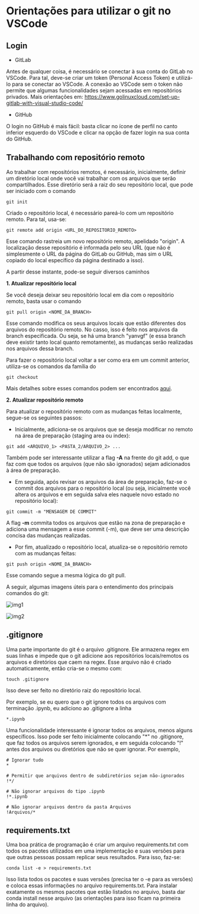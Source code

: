 # Orientações para utilizar o git no VSCode

## Login

- GitLab

Antes de qualquer coisa, é necessário se conectar à sua conta do GitLab no VSCode. Para tal, deve-se criar um token (Personal Access Token) e utilizá-lo para se conectar ao VSCode. A conexão ao VSCode sem o token não permite que algumas funcionalidades sejam acessadas em repositórios privados. Mais orientações em: https://www.golinuxcloud.com/set-up-gitlab-with-visual-studio-code/

- GitHub

O login no GitHub é mais fácil: basta clicar no ícone de perfil no canto inferior esquerdo do VSCode e clicar na opção de fazer login na sua conta do GitHub.

## Trabalhando com repositório remoto

Ao trabalhar com repositórios remotos, é necessário, inicialmente, definir um diretório local onde você vai trabalhar com os arquivos que serão compartilhados. Esse diretório será a raiz do seu repositório local, que pode ser iniciado com o comando
```
git init
```

Criado o repositório local, é necessário pareá-lo com um repositório remoto. Para tal, usa-se:
```
git remote add origin <URL_DO_REPOSITORIO_REMOTO>
```
Esse comando rastreia um novo repositório remoto, apelidado "origin". A localização desse repositório é informada pelo seu URL (que não é simplesmente o URL da página do GitLab ou GitHub, mas sim o URL copiado do local específico da página destinado a isso).

A partir desse instante, pode-se seguir diversos caminhos

**1. Atualizar repositório local**

Se você deseja deixar seu repositório local em dia com o repositório remoto, basta usar o comando
```
git pull origin <NOME_DA_BRANCH>
```
Esse comando modifica os seus arquivos locais que estão diferentes dos arquivos do repositório remoto. No casso, isso é feito nos arquivos da branch especificada. Ou seja, se há uma branch "yanvgf" (e essa branch deve existir tanto local quanto remotamente), as mudanças serão realizadas nos arquivos dessa branch.

Para fazer o repositório local voltar a ser como era em um commit anterior, utiliza-se os comandos da família do
```
git checkout
```
Mais detalhes sobre esses comandos podem ser encontrados [aqui](https://git-scm.com/docs/git-checkout).

**2. Atualizar repositório remoto**

Para atualizar o repositório remoto com as mudanças feitas localmente, segue-se os seguintes passos:

- Inicialmente, adiciona-se os arquivos que se deseja modificar no remoto na área de preparação (staging area ou index):
```
git add <ARQUIVO_1> <PASTA_2/ARQUIVO_2> ...
```
Também pode ser interessante utilizar a flag **-A** na frente do git add, o que faz com que todos os arquivos (que não são ignorados) sejam adicionados à área de preparação.

- Em seguida, após revisar os arquivos da área de preparação, faz-se o commit dos arquivos para o repositório local (ou seja, inicialmente você altera os arquivos e em seguida salva eles naquele novo estado no repositório local):
```
git commit -m "MENSAGEM DE COMMIT"
```
A flag **-m** commita todos os arquivos que estão na zona de preparação e adiciona uma mensagem a esse commit (-m), que deve ser uma descrição concisa das mudanças realizadas.

- Por fim, atualizado o repositório local, atualiza-se o repositório remoto com as mudanças feitas:
```
git push origin <NOME_DA_BRANCH>
```
Esse comando segue a mesma lógica do git pull.

A seguir, algumas imagens úteis para o entendimento dos principais comandos do git:

![img1](../Imagens/git-data-transport.png)

![img2](../Imagens/git-visual.png)

## .gitignore

Uma parte importante do git é o arquivo .gitignore. Ele armazena regex em suas linhas e impede que o git adicione aos repositórios locais/remotos os arquivos e diretórios que caem na regex. Esse arquivo não é criado automaticamente, então cria-se o mesmo com:
```
touch .gitignore
```
Isso deve ser feito no diretório raiz do repositório local.

Por exemplo, se eu quero que o git ignore todos os arquivos com terminação .ipynb, eu adiciono ao .gitignore a linha 
```
*.ipynb
```

Uma funcionalidade interessante é ignorar todos os arquivos, menos alguns específicos. Isso pode ser feito inicialmente colocando "*" no .gitignore, que faz todos os arquivos serem ignorados, e em seguida colocando "!" antes dos arquivos ou diretórios que não se quer ignorar. Por exemplo,
```
# Ignorar tudo
* 

# Permitir que arquivos dentro de subdiretórios sejam não-ignorados
!*/

# Não ignorar arquivos do tipo .ipynb
!*.ipynb

# Não ignorar arquivos dentro da pasta Arquivos
!Arquivos/*
```

## requirements.txt

Uma boa prática de programação é criar um arquivo requirements.txt com todos os pacotes utilizados em uma implementação e suas versões para que outras pessoas possam replicar seus resultados. Para isso, faz-se:

```
conda list -e > requirements.txt
```

Isso lista todos os pacotes e suas versões (precisa ter o -e para as versões) e coloca essas informações no arquivo requirements.txt. Para instalar exatamente os mesmos pacotes que estão listados no arquivo, basta dar conda install nesse arquivo (as orientações para isso ficam na primeira linha do arquivo).
